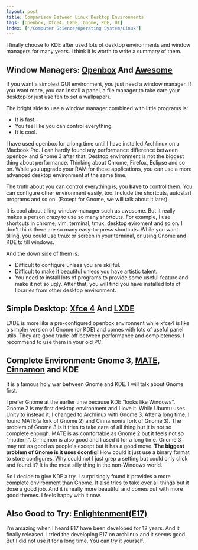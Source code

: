 ```yaml
---
layout: post
title: Comparison Between Linux Desktop Environments
tags: [Openbox, Xfce4, LXDE, Gnome, KDE, UI]
index: ['/Computer Science/Operating System/Linux']
---
```


I finally choose to KDE after used lots of desktop environments and window managers for many years. I think it is worth to write a summary of them.

## Window Managers: [Openbox](http://openbox.org/) And [Awesome](http://awesome.naquadah.org/)

If you want a simplest GUI environment, you just need a window manager. If you want more, you can install a panel, a file manager to take care your desktop(or just use feh to set a wallpaper).

The bright side to use a window manager combined with little programs is:

* It is fast.
* You feel like you can control everything.
* It is cool.

I have used openbox for a long time until I have installed Archlinux on a Macbook Pro. I can hardly found any performance difference between openbox and Gnome 3 after that. Desktop environment is not the biggest thing about performance. Thinking about Chrome, Firefox, Eclipse and so on. While you upgrade your RAM for these applications, you can use a more advanced desktop environment at the same time.

The truth about you can control everything is, you **have to** control them. You can configure other environment easily, too. Include the shortcuts, autostart programs and so on. (Except for Gnome, we will talk about it later).

It is cool about tilling window manager such as awesome. But it really makes a person crazy to use so many shortcuts. For example, I use shortcuts in chrome, vim, terminal, tmux, desktop eviroment and so on. I don't think there are so many easy-to-press shortcuts. While you want tilling, you could use tmux or screen in your terminal, or using Gnome and KDE to till windows.

And the down side of them is:

* Difficult to configure unless you are skillful.
* Difficult to make it beautiful unless you have artistic talent.
* You need to install lots of programs to provide some useful feature and make it not so ugly. After that, you will find you have installed lots of libraries from other desktop environment.

## Simple Desktop: [Xfce 4](http://xfce.org/) And [LXDE](http://lxde.org/)

LXDE is more like a pre-configured openbox environnent while xfce4 is like a simpler version of Gnome (or KDE) and comes with lots of useful panel utils. They are good trade-off between performance and completeness. I recommend to use them in your old PC.

## Complete Environment: Gnome 3, [MATE](http://mate-desktop.org/), [Cinnamon](http://cinnamon.linuxmint.com/) and KDE

It is a famous holy war between Gnome and KDE. I will talk about Gnome first.

I prefer Gnome at the earlier time because KDE "looks like Windows". Gnome 2 is my first desktop environment and I love it. While Ubuntu uses Unity to instead it, I changed to Archlinux with Gnome 3. After a long time, I found MATE(a fork of Gnome 2) and Cinnamon(a fork of Gnome 3). The problem of Gnome 3 is it tries to take care of all thing but it is not so complete enough. MATE is as comfortable as Gnome 2 but it feels not so "modern". Cinnamon is also good and I used it for a long time. Gnome 3 may not as good as people's except but it has a good move. **The biggest problem of Gnome is it uses dconfig!** How could it just use a binary format to store configures. Why could not I just grep a setting but could only click and found it? It is the most silly thing in the non-Windows world.

So I decide to give KDE a try. I surprisingly found it provides a more complete environment than Gnome. It also tries to take over all things but it dose a good job. And it is really more beautiful and comes out with more good themes. I feels happy with it now.

## Also Good to Try: [Enlightenment(E17)](http://enlightenment.org)

I'm amazing when I heard E17 have been developed for 12 years. And it finally released. I tried the developing E17 on archlinux and it seems good. But I did not use it for a long time. You can try it yourself.
